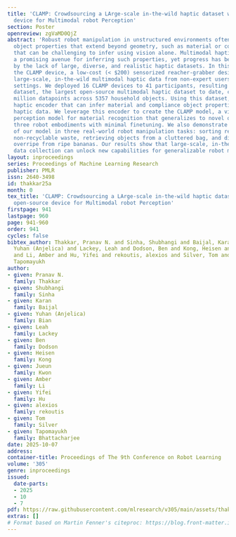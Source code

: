 ```yaml
---
title: 'CLAMP: Crowdsourcing a LArge-scale in-the-wild haptic dataset with an open-source
  device for Multimodal robot Perception'
section: Poster
openreview: zgVaMD0QjZ
abstract: 'Robust robot manipulation in unstructured environments often requires understanding
  object properties that extend beyond geometry, such as material or compliance—properties
  that can be challenging to infer using vision alone. Multimodal haptic sensing provides
  a promising avenue for inferring such properties, yet progress has been constrained
  by the lack of large, diverse, and realistic haptic datasets. In this work, we introduce
  the CLAMP device, a low-cost (< $200) sensorized reacher-grabber designed to collect
  large-scale, in-the-wild multimodal haptic data from non-expert users in everyday
  settings. We deployed 16 CLAMP devices to 41 participants, resulting in the CLAMP
  dataset, the largest open-source multimodal haptic dataset to date, comprising 12.3
  million datapoints across 5357 household objects. Using this dataset, we train a
  haptic encoder that can infer material and compliance object properties from multimodal
  haptic data. We leverage this encoder to create the CLAMP model, a visuo-haptic
  perception model for material recognition that generalizes to novel objects and
  three robot embodiments with minimal finetuning. We also demonstrate the effectiveness
  of our model in three real-world robot manipulation tasks: sorting recyclable and
  non-recyclable waste, retrieving objects from a cluttered bag, and distinguishing
  overripe from ripe bananas. Our results show that large-scale, in-the-wild haptic
  data collection can unlock new capabilities for generalizable robot manipulation.'
layout: inproceedings
series: Proceedings of Machine Learning Research
publisher: PMLR
issn: 2640-3498
id: thakkar25a
month: 0
tex_title: 'CLAMP: Crowdsourcing a LArge-scale in-the-wild haptic dataset with an
  open-source device for Multimodal robot Perception'
firstpage: 941
lastpage: 960
page: 941-960
order: 941
cycles: false
bibtex_author: Thakkar, Pranav N. and Sinha, Shubhangi and Baijal, Karan and Bian,
  Yuhan (Anjelica) and Lackey, Leah and Dodson, Ben and Kong, Heisen and Kwon, Jueun
  and Li, Amber and Hu, Yifei and rekoutis, alexios and Silver, Tom and Bhattacharjee,
  Tapomayukh
author:
- given: Pranav N.
  family: Thakkar
- given: Shubhangi
  family: Sinha
- given: Karan
  family: Baijal
- given: Yuhan (Anjelica)
  family: Bian
- given: Leah
  family: Lackey
- given: Ben
  family: Dodson
- given: Heisen
  family: Kong
- given: Jueun
  family: Kwon
- given: Amber
  family: Li
- given: Yifei
  family: Hu
- given: alexios
  family: rekoutis
- given: Tom
  family: Silver
- given: Tapomayukh
  family: Bhattacharjee
date: 2025-10-07
address:
container-title: Proceedings of The 9th Conference on Robot Learning
volume: '305'
genre: inproceedings
issued:
  date-parts:
  - 2025
  - 10
  - 7
pdf: https://raw.githubusercontent.com/mlresearch/v305/main/assets/thakkar25a/thakkar25a.pdf
extras: []
# Format based on Martin Fenner's citeproc: https://blog.front-matter.io/posts/citeproc-yaml-for-bibliographies/
---
```

